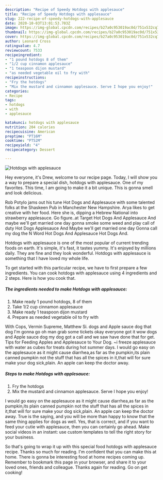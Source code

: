 ```yaml
---
description: "Recipe of Speedy Hotdogs with applesauce"
title: "Recipe of Speedy Hotdogs with applesauce"
slug: 222-recipe-of-speedy-hotdogs-with-applesauce
date: 2020-10-03T13:01:53.703Z
image: https://img-global.cpcdn.com/recipes/b27a0c953019ac0d/751x532cq70/hotdogs-with-applesauce-recipe-main-photo.jpg
thumbnail: https://img-global.cpcdn.com/recipes/b27a0c953019ac0d/751x532cq70/hotdogs-with-applesauce-recipe-main-photo.jpg
cover: https://img-global.cpcdn.com/recipes/b27a0c953019ac0d/751x532cq70/hotdogs-with-applesauce-recipe-main-photo.jpg
author: Leonard Cross
ratingvalue: 4.7
reviewcount: 7533
recipeingredient:
- "1 pound hotdogs 8 of them"
- "1/2 cup cinnamon applesauce"
- "1 teaspoon dijon mustard"
- "as needed vegetable oil to fry with"
recipeinstructions:
- "Fry the hotdogs"
- "Mix the mustard and cinnamon applesauce. Serve I hope you enjoy!"
categories:
- Recipe
tags:
- hotdogs
- with
- applesauce

katakunci: hotdogs with applesauce 
nutrition: 204 calories
recipecuisine: American
preptime: "PT16M"
cooktime: "PT52M"
recipeyield: "4"
recipecategory: Dessert

---
```



![Hotdogs with applesauce](https://img-global.cpcdn.com/recipes/b27a0c953019ac0d/751x532cq70/hotdogs-with-applesauce-recipe-main-photo.jpg)

Hey everyone, it's Drew, welcome to our recipe page. Today, I will show you a way to prepare a special dish, hotdogs with applesauce. One of my favorites. This time, I am going to make it a bit unique. This is gonna smell and look delicious.

Rob Potylo jams out his tune Hot Dogs and Applesauce with some talented folks at the Shaskeen Pub in Manchester New Hampshire. Arya likes to get creative with her food. Here she is, dipping a Hebrew National into strawberry applesauce. Go figure..at Target Hot Dogs And Applesauce And maybe we&#39;ll get married one day gonna smoke some weed and play call of duty Hot Dogs Applesauce And Maybe we&#39;ll get married one day Gonna call my dog the N Word Hot Dogs And Applesauce Hot Dogs And.

Hotdogs with applesauce is one of the most popular of current trending foods on earth. It's simple, it's fast, it tastes yummy. It's enjoyed by millions daily. They are fine and they look wonderful. Hotdogs with applesauce is something that I have loved my whole life.


To get started with this particular recipe, we have to first prepare a few ingredients. You can cook hotdogs with applesauce using 4 ingredients and 2 steps. Here is how you cook that.

<!--inarticleads1-->

##### The ingredients needed to make Hotdogs with applesauce:

1. Make ready 1 pound hotdogs, 8 of them
1. Take 1/2 cup cinnamon applesauce
1. Make ready 1 teaspoon dijon mustard
1. Prepare as needed vegetable oil to fry with


With Cops, Vermin Supreme, Matthew Si. dogs and Apple sauce dog that dog I&#39;m gonna go oh man grab some tickets okay everyone got it wow dogs and Apple sauce dog my dog got a call and we saw have done that for get. Tips for Feeding Apples and Applesauce to Your Dog. ~i freeze applesauce with water as cubes for treats during hot summer days. I would go easy on the applesauce as it might cause diarrhea,as far as the pumpkin,its plain canned pumpkin not the stuff that has all the spices in it,that will for sure make your dog sick,plain. An apple can keep the doctor away. 

<!--inarticleads2-->

##### Steps to make Hotdogs with applesauce:

1. Fry the hotdogs
1. Mix the mustard and cinnamon applesauce. Serve I hope you enjoy!


I would go easy on the applesauce as it might cause diarrhea,as far as the pumpkin,its plain canned pumpkin not the stuff that has all the spices in it,that will for sure make your dog sick,plain. An apple can keep the doctor away. True is the saying, and you will be more than happy to know that the same thing applies for dogs as well. Yes, that is correct, and if you want to feed your cutie with applesauce, then you can certainly go ahead. Make social videos in an instant: use custom templates to tell the right story for your business. 

So that's going to wrap it up with this special food hotdogs with applesauce recipe. Thanks so much for reading. I'm confident that you can make this at home. There is gonna be interesting food at home recipes coming up. Remember to bookmark this page in your browser, and share it to your loved ones, friends and colleague. Thanks again for reading. Go on get cooking!
